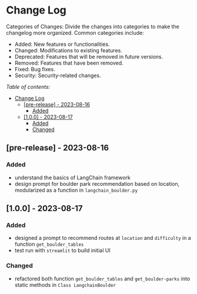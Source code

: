# Change Log

Categories of Changes: Divide the changes into categories to make the changelog more organized. Common categories include:
- Added: New features or functionalities.
- Changed: Modifications to existing features.
- Deprecated: Features that will be removed in future versions.
- Removed: Features that have been removed.
- Fixed: Bug fixes.
- Security: Security-related changes.


*Table of contents:*
- [Change Log](#change-log)
  - [\[pre-release\] - 2023-08-16](#pre-release---2023-08-16)
    - [Added](#added)
  - [\[1.0.0\] - 2023-08-17](#100---2023-08-17)
    - [Added](#added-1)
    - [Changed](#changed)


## [pre-release] - 2023-08-16

### Added
- understand the basics of LangChain framework
- design prompt for boulder park recommendation based on location, modularized as a function in `langchain_boulder.py`

## [1.0.0] - 2023-08-17

### Added
- designed a prompt to recommend routes at `location` and `difficulty` in a function `get_boulder_tables`
- test run with `streamlit` to build initial UI

### Changed
- refactored both function `get_boulder_tables` and `get_boulder-parks` into static methods in `Class LangchainBoulder`

